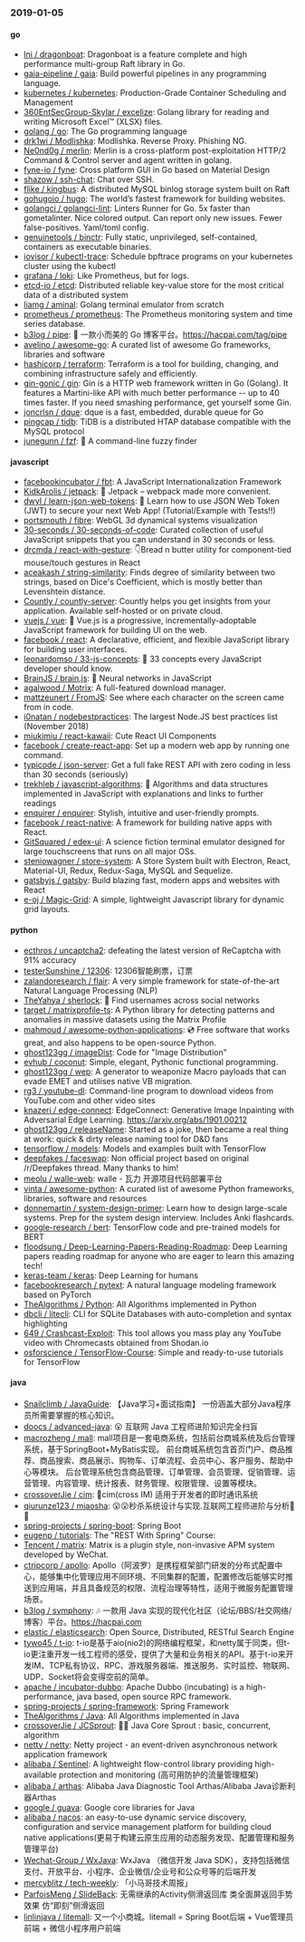 ### 2019-01-05

#### go
* [lni / dragonboat](https://github.com/lni/dragonboat): Dragonboat is a feature complete and high performance multi-group Raft library in Go.
* [gaia-pipeline / gaia](https://github.com/gaia-pipeline/gaia): Build powerful pipelines in any programming language.
* [kubernetes / kubernetes](https://github.com/kubernetes/kubernetes): Production-Grade Container Scheduling and Management
* [360EntSecGroup-Skylar / excelize](https://github.com/360EntSecGroup-Skylar/excelize): Golang library for reading and writing Microsoft Excel™ (XLSX) files.
* [golang / go](https://github.com/golang/go): The Go programming language
* [drk1wi / Modlishka](https://github.com/drk1wi/Modlishka): Modlishka. Reverse Proxy. Phishing NG.
* [Ne0nd0g / merlin](https://github.com/Ne0nd0g/merlin): Merlin is a cross-platform post-exploitation HTTP/2 Command & Control server and agent written in golang.
* [fyne-io / fyne](https://github.com/fyne-io/fyne): Cross platform GUI in Go based on Material Design
* [shazow / ssh-chat](https://github.com/shazow/ssh-chat): Chat over SSH.
* [flike / kingbus](https://github.com/flike/kingbus): A distributed MySQL binlog storage system built on Raft
* [gohugoio / hugo](https://github.com/gohugoio/hugo): The world’s fastest framework for building websites.
* [golangci / golangci-lint](https://github.com/golangci/golangci-lint): Linters Runner for Go. 5x faster than gometalinter. Nice colored output. Can report only new issues. Fewer false-positives. Yaml/toml config.
* [genuinetools / binctr](https://github.com/genuinetools/binctr): Fully static, unprivileged, self-contained, containers as executable binaries.
* [iovisor / kubectl-trace](https://github.com/iovisor/kubectl-trace): Schedule bpftrace programs on your kubernetes cluster using the kubectl
* [grafana / loki](https://github.com/grafana/loki): Like Prometheus, but for logs.
* [etcd-io / etcd](https://github.com/etcd-io/etcd): Distributed reliable key-value store for the most critical data of a distributed system
* [liamg / aminal](https://github.com/liamg/aminal): Golang terminal emulator from scratch
* [prometheus / prometheus](https://github.com/prometheus/prometheus): The Prometheus monitoring system and time series database.
* [b3log / pipe](https://github.com/b3log/pipe): 🎷 一款小而美的 Go 博客平台。https://hacpai.com/tag/pipe
* [avelino / awesome-go](https://github.com/avelino/awesome-go): A curated list of awesome Go frameworks, libraries and software
* [hashicorp / terraform](https://github.com/hashicorp/terraform): Terraform is a tool for building, changing, and combining infrastructure safely and efficiently.
* [gin-gonic / gin](https://github.com/gin-gonic/gin): Gin is a HTTP web framework written in Go (Golang). It features a Martini-like API with much better performance -- up to 40 times faster. If you need smashing performance, get yourself some Gin.
* [joncrlsn / dque](https://github.com/joncrlsn/dque): dque is a fast, embedded, durable queue for Go
* [pingcap / tidb](https://github.com/pingcap/tidb): TiDB is a distributed HTAP database compatible with the MySQL protocol
* [junegunn / fzf](https://github.com/junegunn/fzf): 🌸 A command-line fuzzy finder

#### javascript
* [facebookincubator / fbt](https://github.com/facebookincubator/fbt): A JavaScript Internationalization Framework
* [KidkArolis / jetpack](https://github.com/KidkArolis/jetpack): 🚀 Jetpack – webpack made more convenient.
* [dwyl / learn-json-web-tokens](https://github.com/dwyl/learn-json-web-tokens): 🔐 Learn how to use JSON Web Token (JWT) to secure your next Web App! (Tutorial/Example with Tests!!)
* [portsmouth / fibre](https://github.com/portsmouth/fibre): WebGL 3d dynamical systems visualization
* [30-seconds / 30-seconds-of-code](https://github.com/30-seconds/30-seconds-of-code): Curated collection of useful JavaScript snippets that you can understand in 30 seconds or less.
* [drcmda / react-with-gesture](https://github.com/drcmda/react-with-gesture): 👇Bread n butter utility for component-tied mouse/touch gestures in React
* [aceakash / string-similarity](https://github.com/aceakash/string-similarity): Finds degree of similarity between two strings, based on Dice's Coefficient, which is mostly better than Levenshtein distance.
* [Countly / countly-server](https://github.com/Countly/countly-server): Countly helps you get insights from your application. Available self-hosted or on private cloud.
* [vuejs / vue](https://github.com/vuejs/vue): 🖖 Vue.js is a progressive, incrementally-adoptable JavaScript framework for building UI on the web.
* [facebook / react](https://github.com/facebook/react): A declarative, efficient, and flexible JavaScript library for building user interfaces.
* [leonardomso / 33-js-concepts](https://github.com/leonardomso/33-js-concepts): 📜 33 concepts every JavaScript developer should know.
* [BrainJS / brain.js](https://github.com/BrainJS/brain.js): 🤖 Neural networks in JavaScript
* [agalwood / Motrix](https://github.com/agalwood/Motrix): A full-featured download manager.
* [mattzeunert / FromJS](https://github.com/mattzeunert/FromJS): See where each character on the screen came from in code.
* [i0natan / nodebestpractices](https://github.com/i0natan/nodebestpractices): The largest Node.JS best practices list (November 2018)
* [miukimiu / react-kawaii](https://github.com/miukimiu/react-kawaii): Cute React UI Components
* [facebook / create-react-app](https://github.com/facebook/create-react-app): Set up a modern web app by running one command.
* [typicode / json-server](https://github.com/typicode/json-server): Get a full fake REST API with zero coding in less than 30 seconds (seriously)
* [trekhleb / javascript-algorithms](https://github.com/trekhleb/javascript-algorithms): 📝 Algorithms and data structures implemented in JavaScript with explanations and links to further readings
* [enquirer / enquirer](https://github.com/enquirer/enquirer): Stylish, intuitive and user-friendly prompts.
* [facebook / react-native](https://github.com/facebook/react-native): A framework for building native apps with React.
* [GitSquared / edex-ui](https://github.com/GitSquared/edex-ui): A science fiction terminal emulator designed for large touchscreens that runs on all major OSs.
* [steniowagner / store-system](https://github.com/steniowagner/store-system): A Store System built with Electron, React, Material-UI, Redux, Redux-Saga, MySQL and Sequelize.
* [gatsbyjs / gatsby](https://github.com/gatsbyjs/gatsby): Build blazing fast, modern apps and websites with React
* [e-oj / Magic-Grid](https://github.com/e-oj/Magic-Grid): A simple, lightweight Javascript library for dynamic grid layouts.

#### python
* [ecthros / uncaptcha2](https://github.com/ecthros/uncaptcha2): defeating the latest version of ReCaptcha with 91% accuracy
* [testerSunshine / 12306](https://github.com/testerSunshine/12306): 12306智能刷票，订票
* [zalandoresearch / flair](https://github.com/zalandoresearch/flair): A very simple framework for state-of-the-art Natural Language Processing (NLP)
* [TheYahya / sherlock](https://github.com/TheYahya/sherlock): 🔎 Find usernames across social networks
* [target / matrixprofile-ts](https://github.com/target/matrixprofile-ts): A Python library for detecting patterns and anomalies in massive datasets using the Matrix Profile
* [mahmoud / awesome-python-applications](https://github.com/mahmoud/awesome-python-applications): 💿 Free software that works great, and also happens to be open-source Python.
* [ghost123gg / imageDist](https://github.com/ghost123gg/imageDist): Code for "Image Distribution"
* [evhub / coconut](https://github.com/evhub/coconut): Simple, elegant, Pythonic functional programming.
* [ghost123gg / wep](https://github.com/ghost123gg/wep): A generator to weaponize Macro payloads that can evade EMET and utilises native VB migration.
* [rg3 / youtube-dl](https://github.com/rg3/youtube-dl): Command-line program to download videos from YouTube.com and other video sites
* [knazeri / edge-connect](https://github.com/knazeri/edge-connect): EdgeConnect: Generative Image Inpainting with Adversarial Edge Learning. https://arxiv.org/abs/1901.00212
* [ghost123gg / releaseName](https://github.com/ghost123gg/releaseName): Started as a joke, then became a real thing at work: quick & dirty release naming tool for D&D fans
* [tensorflow / models](https://github.com/tensorflow/models): Models and examples built with TensorFlow
* [deepfakes / faceswap](https://github.com/deepfakes/faceswap): Non official project based on original /r/Deepfakes thread. Many thanks to him!
* [meolu / walle-web](https://github.com/meolu/walle-web): walle - 瓦力 开源项目代码部署平台
* [vinta / awesome-python](https://github.com/vinta/awesome-python): A curated list of awesome Python frameworks, libraries, software and resources
* [donnemartin / system-design-primer](https://github.com/donnemartin/system-design-primer): Learn how to design large-scale systems. Prep for the system design interview. Includes Anki flashcards.
* [google-research / bert](https://github.com/google-research/bert): TensorFlow code and pre-trained models for BERT
* [floodsung / Deep-Learning-Papers-Reading-Roadmap](https://github.com/floodsung/Deep-Learning-Papers-Reading-Roadmap): Deep Learning papers reading roadmap for anyone who are eager to learn this amazing tech!
* [keras-team / keras](https://github.com/keras-team/keras): Deep Learning for humans
* [facebookresearch / pytext](https://github.com/facebookresearch/pytext): A natural language modeling framework based on PyTorch
* [TheAlgorithms / Python](https://github.com/TheAlgorithms/Python): All Algorithms implemented in Python
* [dbcli / litecli](https://github.com/dbcli/litecli): CLI for SQLite Databases with auto-completion and syntax highlighting
* [649 / Crashcast-Exploit](https://github.com/649/Crashcast-Exploit): This tool allows you mass play any YouTube video with Chromecasts obtained from Shodan.io
* [osforscience / TensorFlow-Course](https://github.com/osforscience/TensorFlow-Course): Simple and ready-to-use tutorials for TensorFlow

#### java
* [Snailclimb / JavaGuide](https://github.com/Snailclimb/JavaGuide): 【Java学习+面试指南】 一份涵盖大部分Java程序员所需要掌握的核心知识。
* [doocs / advanced-java](https://github.com/doocs/advanced-java): 😮 互联网 Java 工程师进阶知识完全扫盲
* [macrozheng / mall](https://github.com/macrozheng/mall): mall项目是一套电商系统，包括前台商城系统及后台管理系统，基于SpringBoot+MyBatis实现。 前台商城系统包含首页门户、商品推荐、商品搜索、商品展示、购物车、订单流程、会员中心、客户服务、帮助中心等模块。 后台管理系统包含商品管理、订单管理、会员管理、促销管理、运营管理、内容管理、统计报表、财务管理、权限管理、设置等模块。
* [crossoverJie / cim](https://github.com/crossoverJie/cim): 📲cim(cross IM) 适用于开发者的即时通讯系统
* [qiurunze123 / miaosha](https://github.com/qiurunze123/miaosha): 😮😮秒杀系统设计与实现.互联网工程师进阶与分析🙋🐓
* [spring-projects / spring-boot](https://github.com/spring-projects/spring-boot): Spring Boot
* [eugenp / tutorials](https://github.com/eugenp/tutorials): The "REST With Spring" Course:
* [Tencent / matrix](https://github.com/Tencent/matrix): Matrix is a plugin style, non-invasive APM system developed by WeChat.
* [ctripcorp / apollo](https://github.com/ctripcorp/apollo): Apollo（阿波罗）是携程框架部门研发的分布式配置中心，能够集中化管理应用不同环境、不同集群的配置，配置修改后能够实时推送到应用端，并且具备规范的权限、流程治理等特性，适用于微服务配置管理场景。
* [b3log / symphony](https://github.com/b3log/symphony): 🎶 一款用 Java 实现的现代化社区（论坛/BBS/社交网络/博客）平台。https://hacpai.com
* [elastic / elasticsearch](https://github.com/elastic/elasticsearch): Open Source, Distributed, RESTful Search Engine
* [tywo45 / t-io](https://github.com/tywo45/t-io): t-io是基于aio(nio2)的网络编程框架，和netty属于同类，但t-io更注重开发一线工程师的感受，提供了大量和业务相关的API。基于t-io来开发IM、TCP私有协议、RPC、游戏服务器端、推送服务、实时监控、物联网、UDP、Socket将会变得空前的简单。
* [apache / incubator-dubbo](https://github.com/apache/incubator-dubbo): Apache Dubbo (incubating) is a high-performance, java based, open source RPC framework.
* [spring-projects / spring-framework](https://github.com/spring-projects/spring-framework): Spring Framework
* [TheAlgorithms / Java](https://github.com/TheAlgorithms/Java): All Algorithms implemented in Java
* [crossoverJie / JCSprout](https://github.com/crossoverJie/JCSprout): 👨‍🎓 Java Core Sprout : basic, concurrent, algorithm
* [netty / netty](https://github.com/netty/netty): Netty project - an event-driven asynchronous network application framework
* [alibaba / Sentinel](https://github.com/alibaba/Sentinel): A lightweight flow-control library providing high-available protection and monitoring (高可用防护的流量管理框架)
* [alibaba / arthas](https://github.com/alibaba/arthas): Alibaba Java Diagnostic Tool Arthas/Alibaba Java诊断利器Arthas
* [google / guava](https://github.com/google/guava): Google core libraries for Java
* [alibaba / nacos](https://github.com/alibaba/nacos): an easy-to-use dynamic service discovery, configuration and service management platform for building cloud native applications(更易于构建云原生应用的动态服务发现、配置管理和服务管理平台)
* [Wechat-Group / WxJava](https://github.com/Wechat-Group/WxJava): WxJava （微信开发 Java SDK），支持包括微信支付、开放平台、小程序、企业微信/企业号和公众号等的后端开发
* [mercyblitz / tech-weekly](https://github.com/mercyblitz/tech-weekly): 「小马哥技术周报」
* [ParfoisMeng / SlideBack](https://github.com/ParfoisMeng/SlideBack): 无需继承的Activity侧滑返回库 类全面屏返回手势效果 仿“即刻”侧滑返回
* [linlinjava / litemall](https://github.com/linlinjava/litemall): 又一个小商城。litemall = Spring Boot后端 + Vue管理员前端 + 微信小程序用户前端
